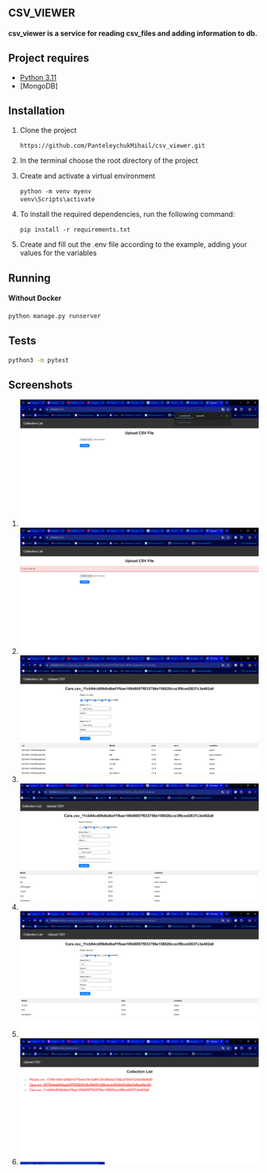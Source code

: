 ## CSV_VIEWER

#### csv_viewer is a service for reading csv_files and adding information to db.

## Project requires

- [Python 3.11](https://www.python.org/downloads/)
- [MongoDB]

## Installation

1. Clone the project
    ```bash
    https://github.com/PanteleychukMihail/csv_viewer.git
    ```

2. In the terminal choose the root directory of the project
 

3. Create and activate a virtual environment
   
    ```
    python -m venv myenv
    venv\Scripts\activate
    ```   
   
4. To install the required dependencies, run the following command:
    ```
   pip install -r requirements.txt   
   ```
5. Create and fill out the .env file according to the example, adding your values ​​for the variables 



## Running
#### Without Docker
```bash
python manage.py runserver      
```

## Tests

```bash
python3 -m pytest
```

## Screenshots 
1. ![Index](https://github.com/PanteleychukMihail/csv_viewer/blob/master/screenshots/Screenshot%20index.png)
2. ![Wrong file's type](https://github.com/PanteleychukMihail/csv_viewer/blob/master/screenshots/Screenshot%20wrong%20type.png)
3. ![File upload](https://github.com/PanteleychukMihail/csv_viewer/blob/master/screenshots/Screenshot%20file%20in%20db.png)
4. ![Working on/off columns](https://github.com/PanteleychukMihail/csv_viewer/blob/master/screenshots/Screenshot%20working%20filters.png)
5. ![Working filters](https://github.com/PanteleychukMihail/csv_viewer/blob/master/screenshots/Screenshot%20working%20many%20filters.png)
6. ![Collection list](https://github.com/PanteleychukMihail/csv_viewer/blob/master/screenshots/Screenshot%20collections%20list.png)
   
